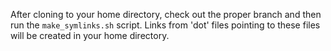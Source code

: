After cloning to your home directory, check out the proper branch and then run the `make_symlinks.sh` script. Links from 'dot' files pointing to these files will be created in your home directory. 
